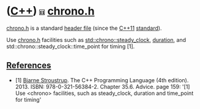 # ([C++](Cpp.md)) ![C++11](PicCpp11.png) [chrono.h](CppChronoH.md)

[chrono.h](CppChronoH.md) is a standard [header
file](CppHeaderFile.md) (since the [C++11](Cpp11.md)
[standard](CppStandard.md)).

Use [chrono.h](CppChronoH.md) facilities such as
[std::chrono::steady_clock](CppStdChronoSteady_clock.md), [duration](CppDuration.md),
and std::chrono::steady_clock::time_point for timing [1].

## [References](CppReferences.md)

 * [1] [Bjarne Stroustrup](CppBjarneStroustrup.md). The C++ Programming Language (4th edition). 2013. ISBN: 978-0-321-56384-2. Chapter 35.6. Advice. page 159: '\[1\] Use &lt;chrono&gt; facilities, such as steady_clock, duration and time_point for timing'
